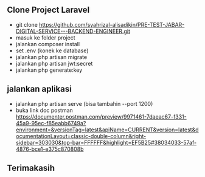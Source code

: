 ## Clone Project Laravel
* git clone https://github.com/syahrizal-alisadikin/PRE-TEST-JABAR-DIGITAL-SERVICE---BACKEND-ENGINEER.git
* masuk ke folder project
* jalankan composer install
* set .env (konek ke database)
* jalankan php artisan migrate
* jalankan php artisan jwt:secret
* jalankan php generate:key

## jalankan aplikasi
* jalankan php artisan serve (bisa tambahin --port 1200)
* buka link doc postman https://documenter.postman.com/preview/9971461-7daeac67-f331-45a9-95ec-f85eabb6749a?environment=&versionTag=latest&apiName=CURRENT&version=latest&documentationLayout=classic-double-column&right-sidebar=303030&top-bar=FFFFFF&highlight=EF5B25#38034033-57af-4876-bce1-e375c870808b

## Terimakasih
